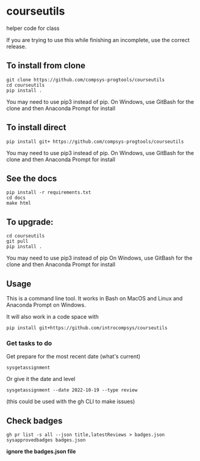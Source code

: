 # courseutils
helper code for class

If you are trying to use this while finishing an incomplete, use the correct release. 

## To install from clone

```
git clone https://github.com/compsys-progtools/courseutils
cd courseutils
pip install .
```

You may need to use pip3 instead of pip.
On Windows, use GitBash for the clone and then Anaconda Prompt for install

## To install direct

```
pip install git+ https://github.com/compsys-progtools/courseutils

```

You may need to use pip3 instead of pip.
On Windows, use GitBash for the clone and then Anaconda Prompt for install


## See the docs

```
pip install -r requirements.txt
cd docs
make html
```


## To upgrade:
```
cd courseutils
git pull
pip install .
```


You may need to use pip3 instead of pip
On Windows, use GitBash for the clone and then Anaconda Prompt for install
## Usage

This is a command line tool. It works in Bash on MacOS and Linux and Anaconda Prompt on Windows.

It will also work in a code space with 

```
pip install git+https://github.com/introcompsys/courseutils
```

### Get tasks to do

Get prepare for the most recent date (what's current)
```
sysgetassignment
```

Or give it the date and level

```
sysgetassignment --date 2022-10-19 --type review
```

(this could be used with the gh CLI to make issues)

## Check badges 

```
gh pr list -s all --json title,latestReviews > badges.json
sysapprovedbadges badges.json
```

**ignore the badges.json file**

<!-- 
### Get the list for use in a bash script

use `kwlfilecheck` to get the list of files from that should be in the kwl repo.

Usage: kwlfilecheck [OPTIONS]

  scrape the list, filter and echo back

Options:
-  `--practice`   flag formore practice related files or not
-  `--zone TEXT`
-  `--help`       Show this message and exit.


### File Counter by date

use `kwlfilecount` to check the dates that are/not complete and the count

Usage: kwlfilecount [OPTIONS]

Options:
- `--practice`   flag formore practice related files or not
-  `--zone TEXT`
-  `--help`       Show this message and exit. -->
